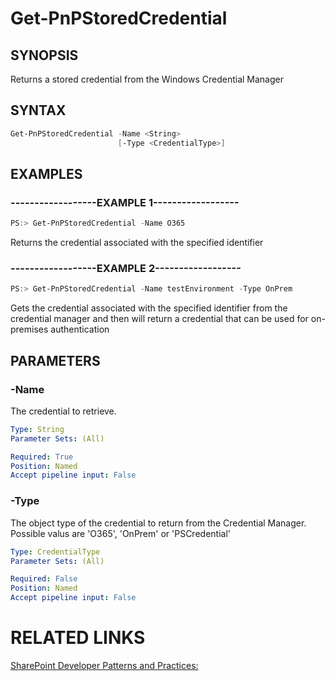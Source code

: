 # Get-PnPStoredCredential

## SYNOPSIS
Returns a stored credential from the Windows Credential Manager

## SYNTAX 

```powershell
Get-PnPStoredCredential -Name <String>
                        [-Type <CredentialType>]
```

## EXAMPLES

### ------------------EXAMPLE 1------------------
```powershell
PS:> Get-PnPStoredCredential -Name O365
```

Returns the credential associated with the specified identifier

### ------------------EXAMPLE 2------------------
```powershell
PS:> Get-PnPStoredCredential -Name testEnvironment -Type OnPrem
```

Gets the credential associated with the specified identifier from the credential manager and then will return a credential that can be used for on-premises authentication

## PARAMETERS

### -Name
The credential to retrieve.

```yaml
Type: String
Parameter Sets: (All)

Required: True
Position: Named
Accept pipeline input: False
```

### -Type
The object type of the credential to return from the Credential Manager. Possible valus are 'O365', 'OnPrem' or 'PSCredential'

```yaml
Type: CredentialType
Parameter Sets: (All)

Required: False
Position: Named
Accept pipeline input: False
```

# RELATED LINKS

[SharePoint Developer Patterns and Practices:](http://aka.ms/sppnp)